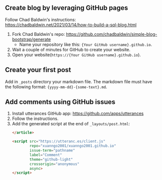 ## Create blog by leveraging GitHub pages
Follow Chad Baldwin's instructions: https://chadbaldwin.net/2021/03/14/how-to-build-a-sql-blog.html

1. Fork Chad Baldwin's repo: https://github.com/chadbaldwin/simple-blog-bootstrap/generate
    - Name your repository like this: `{Your GitHub username}.github.io`.
1. Wait a couple of minutes for GitHub to create your website.
1. Open your website(`https://{Your GitHub username}.github.io`).

## Create your first post
Add in `_posts` directory your markdown file. The markdown file must have the following format: `{yyyy-mm-dd}-{some-text}.md`.

## Add comments using GitHub issues
1. Install utterances GitHub app: https://github.com/apps/utterances
1. Follow the instructions.
1. Add the generated script at the end of `_layouts/post.html`:
    ```html
    </article>

    <script src="https://utteranc.es/client.js"
            repo="xuanngo2001/xuanngo2001.github.io"
            issue-term="pathname"
            label="Comment"
            theme="github-light"
            crossorigin="anonymous"
            async>
    </script>    
    ```
